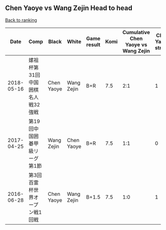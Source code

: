 ## Chen Yaoye vs Wang Zejin Head to head

[Back to ranking](../../index.md)




| **Date** | **Comp** | **Black** | **White** | **Game result** | **Komi** | **Cumulative Chen Yaoye vs Wang Zejin** | **Chen Yaoye streak** | **Wang Zejin streak** | 
| --- | --- | --- | --- | --- | --- | --- | --- | --- |
| 2018-05-16 | 嫘祖杯第31回中国囲棋名人戦32強戦 | Chen Yaoye | Wang Zejin | B+R | 7.5 | 2:1 | 1 | 0 | 
| 2017-04-25 | 第19回中国囲碁甲級リーグ第1節 | Wang Zejin | Chen Yaoye | B+R | 7.5 | 1:1 | 0 | 1 | 
| 2016-06-28 | 第3回百霊杯世界オープン戦1回戦 | Chen Yaoye | Wang Zejin | B+1.5 | 7.5 | 1:0 | 1 | 0 |




